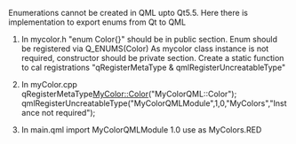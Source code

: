 Enumerations cannot be created in QML upto Qt5.5.
Here there is implementation to export enums from Qt to QML
1. In mycolor.h
   "enum Color{}" should be in public section.
   Enum should be registered via Q_ENUMS(Color)
   As mycolor class instance is not required, constructor should be private section.
   Create a static function to cal registrations "qRegisterMetaType & qmlRegisterUncreatableType"
2. In myColor.cpp
    qRegisterMetaType<MyColor::Color>("MyColorQML::Color");
    qmlRegisterUncreatableType<MyColor>("MyColorQMLModule",1,0,"MyColors","Instance not required");

3. In main.qml
    import MyColorQMLModule 1.0
    use as MyColors.RED
 
  
